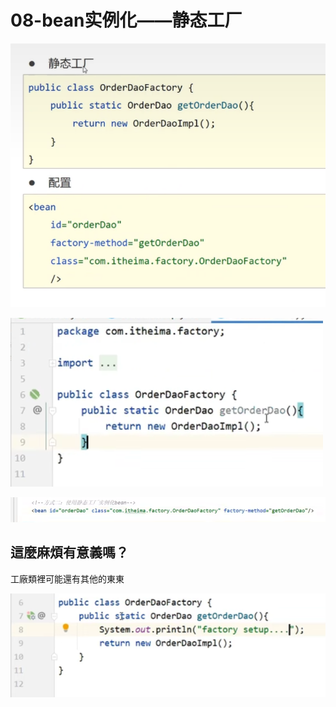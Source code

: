 # 08-bean实例化——静态工厂


![](img/20230502164936.png)

![](img/20230502164733.png)

![](img/20230502164757.png)

## 這麼麻煩有意義嗎？

工廠類裡可能還有其他的東東

![](img/20230502164820.png)